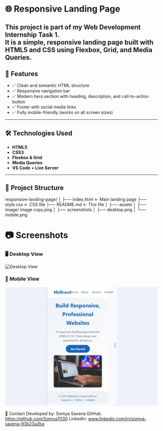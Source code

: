 
# 🌐 Responsive Landing Page

This project is part of my **Web Development Internship Task 1**.  
It is a **simple, responsive landing page** built with **HTML5** and **CSS** using **Flexbox, Grid, and Media Queries**.
---
## 🚀 Features
- ✅ Clean and semantic HTML structure  
- ✅ Responsive navigation bar  
- ✅ Modern hero section with heading, description, and call-to-action button  
- ✅ Footer with social media links  
- ✅ Fully mobile-friendly (works on all screen sizes)

---

## 🛠️ Technologies Used
- **HTML5**  
- **CSS3**  
- **Flexbox & Grid**  
- **Media Queries**  
- **VS Code + Live Server**

---

## 📂 Project Structure
responsive-landing-page/
│
├── index.html ← Main landing page
├── style.css ← CSS file
├── README.md ← This file
│
├── assets
│ ├── image/ image copy.png
│
├── screenshots
│ ├── desktop.png
│ └── mobile.png

# 📷 Screenshots

### 🖥 Desktop View
![Desktop View](screenshots/desktop.png)

### 📱 Mobile View
![Mobile View](mobile.png)

📧 Contact
Developed by: Somya Saxena
GitHub: https://github.com/Somya7030
LinkedIn: www.linkedin.com/in/somya-saxena-93b23a2ba
